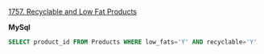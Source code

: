 [1757. Recyclable and Low Fat Products](https://leetcode.com/problems/recyclable-and-low-fat-products/description/)

**MySql**

```sql
SELECT product_id FROM Products WHERE low_fats='Y' AND recyclable='Y'
```